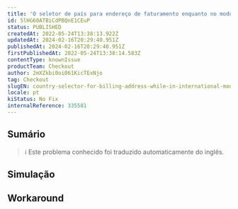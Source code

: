 ```yaml
---
title: 'O seletor de país para endereço de faturamento enquanto no modo internacional permanece restrito aos países de entrega'
id: 5lHG60ATBiCdPBQnE1CEuP
status: PUBLISHED
createdAt: 2022-05-24T13:38:13.922Z
updatedAt: 2024-02-16T20:29:40.951Z
publishedAt: 2024-02-16T20:29:40.951Z
firstPublishedAt: 2022-05-24T13:38:14.583Z
contentType: knownIssue
productTeam: Checkout
author: 2mXZkbi0oi061KicTExNjo
tag: Checkout
slugEN: country-selector-for-billing-address-while-in-international-mode-stays-restricted-to-the-delivery-countries
locale: pt
kiStatus: No Fix
internalReference: 335581
---
```


## Sumário

>ℹ️ Este problema conhecido foi traduzido automaticamente do inglês.



## Simulação



## Workaround




